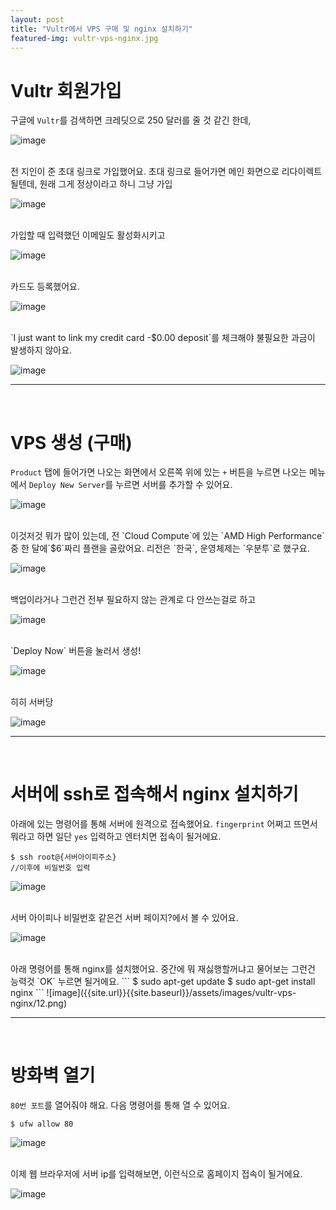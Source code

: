 ```yaml
---
layout: post
title: "Vultr에서 VPS 구매 및 nginx 설치하기"
featured-img: vultr-vps-nginx.jpg
---
```


# Vultr 회원가입

구글에 `Vultr`를 검색하면 크레딧으로 250 달러를 줄 것 같긴 한데,

![image]({{site.url}}{{site.baseurl}}/assets/images/vultr-vps-nginx/0.png)

<br />
전 지인이 준 초대 링크로 가입했어요. 초대 링크로 들어가면 메인 화면으로 리다이렉트될텐데, 원래 그게 정상이라고 하니 그냥 가입

![image]({{site.url}}{{site.baseurl}}/assets/images/vultr-vps-nginx/1.png)

<br />
가입할 때 입력했던 이메일도 활성화시키고

![image]({{site.url}}{{site.baseurl}}/assets/images/vultr-vps-nginx/2.png)

<br />
카드도 등록했어요.

![image]({{site.url}}{{site.baseurl}}/assets/images/vultr-vps-nginx/3.png)

<br />
`I just want to link my credit card -$0.00 deposit`를 체크해야 불필요한 과금이 발생하지 않아요.

![image]({{site.url}}{{site.baseurl}}/assets/images/vultr-vps-nginx/4.png)

***
<br />

# VPS 생성 (구매)

`Product` 탭에 들어가면 나오는 화면에서 오른쪽 위에 있는 `+` 버튼을 누르면 나오는 메뉴에서 `Deploy New Server`를 누르면 서버를 추가할 수 있어요.

![image]({{site.url}}{{site.baseurl}}/assets/images/vultr-vps-nginx/5.png)

<br />
이것저것 뭐가 많이 있는데, 전 `Cloud Compute`에 있는 `AMD High Performance` 중 한 달에`$6`짜리 플랜을 골랐어요. 리전은 `한국`, 운영체제는 `우분투`로 했구요.

![image]({{site.url}}{{site.baseurl}}/assets/images/vultr-vps-nginx/6.png)

<br />
백업이라거나 그런건 전부 필요하지 않는 관계로 다 안쓰는걸로 하고

![image]({{site.url}}{{site.baseurl}}/assets/images/vultr-vps-nginx/7.png)

<br />
`Deploy Now` 버튼을 눌러서 생성!

![image]({{site.url}}{{site.baseurl}}/assets/images/vultr-vps-nginx/8.png)

<br />
히히 서버당

![image]({{site.url}}{{site.baseurl}}/assets/images/vultr-vps-nginx/9.png)

***
<br />

# 서버에 ssh로 접속해서 nginx 설치하기

아래에 있는 명령어를 통해 서버에 원격으로 접속했어요. `fingerprint` 어쩌고 뜨면서 뭐라고 하면 일단 `yes` 입력하고 엔터치면 접속이 될거에요.
```
$ ssh root@{서버아이피주소}
//이후에 비밀번호 입력
```
![image]({{site.url}}{{site.baseurl}}/assets/images/vultr-vps-nginx/10.png)

<br />
서버 아이피나 비밀번호 같은건 서버 페이지?에서 볼 수 있어요.

![image]({{site.url}}{{site.baseurl}}/assets/images/vultr-vps-nginx/11.png)

<br />
아래 명령어를 통해 nginx를 설치했어요. 중간에 뭐 재싫행할꺼냐고 물어보는 그런건 능력것 `OK` 누르면 될거에요.
```
$ sudo apt-get update
$ sudo apt-get install nginx
```
![image]({{site.url}}{{site.baseurl}}/assets/images/vultr-vps-nginx/12.png)

***
<br />

# 방화벽 열기

`80번 포트`를 열어줘야 해요. 다음 명령어를 통해 열 수 있어요.
```
$ ufw allow 80
```

![image]({{site.url}}{{site.baseurl}}/assets/images/vultr-vps-nginx/13.png)

<br />
이제 웹 브라우저에 서버 ip를 입력해보면, 이런식으로 홈페이지 접속이 될거에요.

![image]({{site.url}}{{site.baseurl}}/assets/images/thumb/vultr-vps-nginx.jpg)
